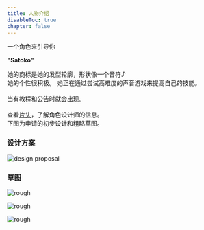 ```yaml
---
title: 人物介绍
disableToc: true
chapter: false
---
```


一个角色来引导你

<b>"Satoko"</b>

她的商标是她的发型轮廓，形状像一个音符♪<br>
她的个性很积极。 她正在通过尝试高难度的声音游戏来提高自己的技能。<br>
<br>
当有教程和公告时就会出现。<br>
<br>
查看[片头](https://hyoromo.github.io/sound-game-training/zh/credits/)，了解角色设计师的信息。<br>
下图为申请的初步设计和粗略草图。<br>

### 设计方案

![design proposal](https://hyoromo.github.io/sound-game-training/images/satoko/rough_001.png)

### 草图

![rough](https://hyoromo.github.io/sound-game-training/images/satoko/rough_002.png)

![rough](https://hyoromo.github.io/sound-game-training/images/satoko/rough_003.png)

![rough](https://hyoromo.github.io/sound-game-training/images/satoko/rough_004.png)